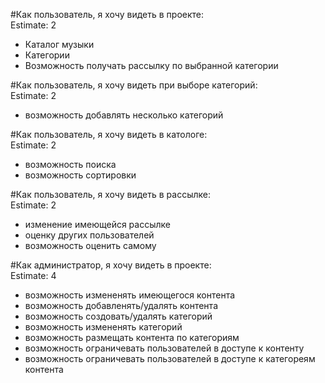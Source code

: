 
#Как пользователь, я хочу видеть в проекте:   
Estimate: 2
-	Каталог музыки
-	Категории 
-	Возможность получать рассылку по выбранной категории

#Как пользователь, я хочу видеть при выборе категорий:   
Estimate: 2
 - возможность добавлять несколько категорий
 
#Как пользователь, я хочу видеть в катологе:  
Estimate: 2
 - возможность поиска
 - возможность сортировки

#Как пользователь, я хочу видеть в рассылке:  
Estimate: 2
 - изменение имеющейся рассылке
 - оценку других пользователей
 - возможность оценить самому
 
#Как администратор, я хочу видеть в проекте:   
Estimate: 4
 - возможность измененять имеющегося контента
 - возможность добавленять/удалять контента
 - возможность создовать/удалять категорий
 - возможность измененять категорий
 - возможность размещать контента по категориям
 - возможность ограничевать пользователей в доступе к контенту
 - возможность ограничевать пользователей в доступе к категореям контента
